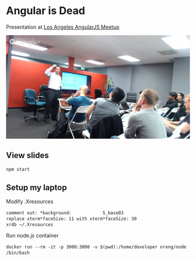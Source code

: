 # Angular is Dead

Presentation at [Los Angeles AngularJS Meetup](http://www.meetup.com/socal-angular/events/213154962)

![picture](pic.png)

## View slides

    npm start

## Setup my laptop

Modify .Xresources

    comment out: *background:            S_base03
    replace xterm*faceSize: 11 with xterm*faceSize: 30
    xrdb ~/.Xresources

Run node.js container

    docker run --rm -it -p 3000:3000 -v $(pwd):/home/developer oreng/node /bin/bash
